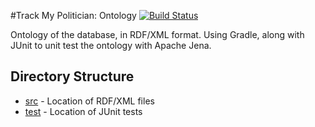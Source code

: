 #Track My Politician: Ontology [![Build Status](https://travis-ci.org/TrackMyPolitician/ontology.svg?branch=master)](https://travis-ci.org/TrackMyPolitician/ontology)

Ontology of the database, in RDF/XML format. Using Gradle, along with JUnit to unit test the ontology with Apache Jena.

## Directory Structure
- [src](src) - Location of RDF/XML files
- [test](test) - Location of JUnit tests
